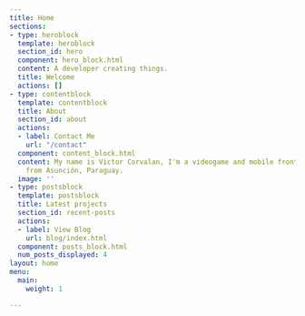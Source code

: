 ```yaml
---
title: Home
sections:
- type: heroblock
  template: heroblock
  section_id: hero
  component: hero_block.html
  content: A developer creating things.
  title: Welcome
  actions: []
- type: contentblock
  template: contentblock
  title: About
  section_id: about
  actions:
  - label: Contact Me
    url: "/contact"
  component: content_block.html
  content: My name is Victor Corvalan, I'm a videogame and mobile front-end developer
    from Asunción, Paraguay.
  image: ''
- type: postsblock
  template: postsblock
  title: Latest projects
  section_id: recent-posts
  actions:
  - label: View Blog
    url: blog/index.html
  component: posts_block.html
  num_posts_displayed: 4
layout: home
menu:
  main:
    weight: 1

---
```

